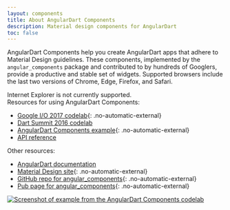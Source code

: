 ```yaml
---
layout: components
title: About AngularDart Components
description: Material design components for AngularDart
toc: false
---
```


AngularDart Components help you create AngularDart apps that
adhere to Material Design guidelines.
These components, implemented by the `angular_components` package and
contributed to by hundreds of Googlers,
provide a productive and stable set of widgets.
Supported browsers include the last two versions of
Chrome, Edge, Firefox, and Safari.

<aside class="alert-info alert">
Internet Explorer is not currently supported.
</aside>

<div class="row">
<div class="col-md-6" markdown="1">
Resources for using AngularDart Components:

* [Google I/O 2017 codelab](https://codelabs.developers.google.com/codelabs/your-first-angulardart-web-app/){: .no-automatic-external}
* [Dart Summit 2016 codelab](/codelabs/angular_components)
* [AngularDart Components example](https://dart-lang.github.io/angular_components_example/){: .no-automatic-external}
* [API reference](/api?package=angular_components)
</div>
<div class="col-md-6" markdown="1">
Other resources:

* [AngularDart documentation](/angular)
* [Material Design site](https://www.material.io){: .no-automatic-external}
* [GitHub repo for angular_components](https://github.com/dart-lang/angular_components){: .no-automatic-external}
* [Pub page for angular_components](https://pub.dartlang.org/packages/angular_components){: .no-automatic-external}
</div>
</div>

<div>
<a href="/codelabs/angular_components">
<img src="/codelabs/angular_components/images/app-final.png"
  class="centered"
  alt="Screenshot of example from the AngularDart Components codelab">
</a>
</div>
